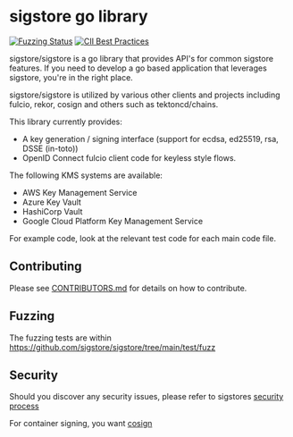 # sigstore go library
[![Fuzzing Status](https://oss-fuzz-build-logs.storage.googleapis.com/badges/sigstore.svg)](https://bugs.chromium.org/p/oss-fuzz/issues/list?sort=-opened&can=1&q=proj:sigstore) [![CII Best Practices](https://bestpractices.coreinfrastructure.org/projects/5716/badge)](https://bestpractices.coreinfrastructure.org/projects/5716)

sigstore/sigstore is a go library that provides API's for common sigstore
features. If you need to develop a go based application that leverages
sigstore, you're in the right place.

sigstore/sigstore is utilized by various other clients and projects including 
fulcio, rekor, cosign and others such as tektoncd/chains.

This library currently provides:

* A key generation / signing interface (support for ecdsa, ed25519, rsa, DSSE (in-toto))
* OpenID Connect fulcio client code for keyless style flows.

The following KMS systems are available:
* AWS Key Management Service
* Azure Key Vault
* HashiCorp Vault
* Google Cloud Platform Key Management Service

For example code, look at the relevant test code for each main code file.

## Contributing

Please see [CONTRIBUTORS.md](CONTRIBUTORS.md) for details on how to contribute.

## Fuzzing
The fuzzing tests are within https://github.com/sigstore/sigstore/tree/main/test/fuzz

## Security

Should you discover any security issues, please refer to sigstores [security
process](https://github.com/sigstore/community/blob/main/SECURITY.md)

For container signing, you want [cosign](https://github.com/sigstore/cosign)
